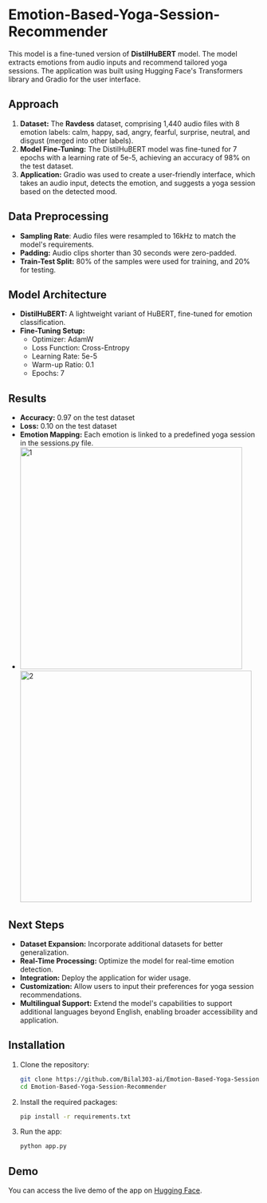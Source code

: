 # Emotion-Based-Yoga-Session-Recommender

This model is a fine-tuned version of **DistilHuBERT** model. The model extracts emotions from audio inputs and recommend tailored yoga sessions. The application was built using Hugging Face's Transformers library and Gradio for the user interface.

## Approach
1. **Dataset:** The **Ravdess** dataset, comprising 1,440 audio files with 8 emotion labels: calm, happy, sad, angry, fearful, surprise, neutral, and disgust (merged into other labels).
2. **Model Fine-Tuning:** The DistilHuBERT model was fine-tuned for 7 epochs with a learning rate of 5e-5, achieving an accuracy of 98% on the test dataset.
3. **Application:** Gradio was used to create a user-friendly interface, which takes an audio input, detects the emotion, and suggests a yoga session based on the detected mood.

## Data Preprocessing
- **Sampling Rate**: Audio files were resampled to 16kHz to match the model's requirements.
- **Padding:** Audio clips shorter than 30 seconds were zero-padded.
- **Train-Test Split:** 80% of the samples were used for training, and 20% for testing.

##  Model Architecture
- **DistilHuBERT:** A lightweight variant of HuBERT, fine-tuned for emotion classification.
- **Fine-Tuning Setup:**
    - Optimizer: AdamW
    - Loss Function: Cross-Entropy
    - Learning Rate: 5e-5
    - Warm-up Ratio: 0.1
    - Epochs: 7
 
## Results
- **Accuracy:** 0.97 on the test dataset
- **Loss:** 0.10 on the test dataset
- **Emotion Mapping:** Each emotion is linked to a predefined yoga session in the sessions.py file.
- 
  <img width="445" alt="1" src="https://github.com/user-attachments/assets/9d385e9e-d644-405c-bf00-44cbe7d94ad5"><img width="464" alt="2" src="https://github.com/user-attachments/assets/623924df-a138-4f05-a0b6-eaf0c663426d">



## Next Steps
- **Dataset Expansion:** Incorporate additional datasets for better generalization.
- **Real-Time Processing:** Optimize the model for real-time emotion detection.
- **Integration:** Deploy the application for wider usage.
- **Customization:** Allow users to input their preferences for yoga session recommendations.
- **Multilingual Support:** Extend the model's capabilities to support additional languages beyond English, enabling broader accessibility and application.

## Installation
1. Clone the repository:
   ```bash
   git clone https://github.com/Bilal303-ai/Emotion-Based-Yoga-Session-Recommender
   cd Emotion-Based-Yoga-Session-Recommender
   ```
2. Install the required packages:
   ```bash
   pip install -r requirements.txt
   ```
3. Run the app:
   ```bash
   python app.py
   ```

## Demo
You can access the live demo of the app on [Hugging Face](https://huggingface.co/spaces/BilalHasan/Mood-Based-Yoga-Session-Recommendation).
    
